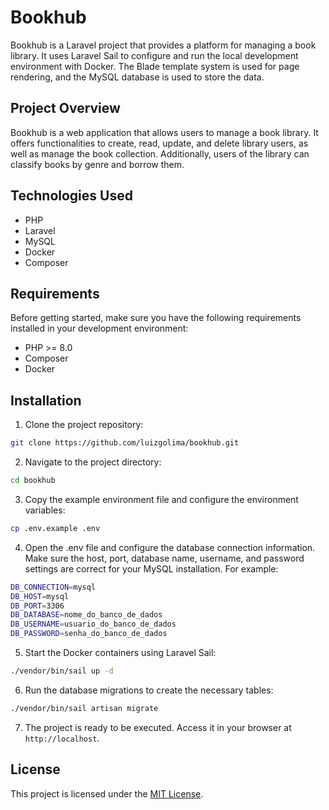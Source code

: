 # Bookhub

Bookhub is a Laravel project that provides a platform for managing a book library. It uses Laravel Sail to configure and run the local development environment with Docker. The Blade template system is used for page rendering, and the MySQL database is used to store the data.

## Project Overview

Bookhub is a web application that allows users to manage a book library. It offers functionalities to create, read, update, and delete library users, as well as manage the book collection. Additionally, users of the library can classify books by genre and borrow them.

## Technologies Used

- PHP
- Laravel
- MySQL
- Docker
- Composer

## Requirements

Before getting started, make sure you have the following requirements installed in your development environment:

- PHP >= 8.0
- Composer
- Docker

## Installation

1. Clone the project repository:

```bash
git clone https://github.com/luizgolima/bookhub.git
```

2. Navigate to the project directory:

```bash
cd bookhub
```

3. Copy the example environment file and configure the environment variables:

```bash
cp .env.example .env
```

4. Open the .env file and configure the database connection information. Make sure the host, port, database name, username, and password settings are correct for your MySQL installation. For example:

```bash
DB_CONNECTION=mysql
DB_HOST=mysql
DB_PORT=3306
DB_DATABASE=nome_do_banco_de_dados
DB_USERNAME=usuario_do_banco_de_dados
DB_PASSWORD=senha_do_banco_de_dados
```

5. Start the Docker containers using Laravel Sail:

```bash
./vendor/bin/sail up -d
```

6. Run the database migrations to create the necessary tables:

```bash
./vendor/bin/sail artisan migrate
```

7. The project is ready to be executed. Access it in your browser at `http://localhost`.

## License

This project is licensed under the [MIT License](LICENSE).


   
